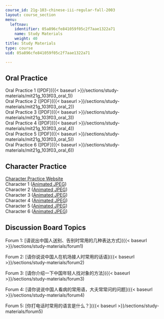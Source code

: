 ```yaml
---
course_id: 21g-103-chinese-iii-regular-fall-2003
layout: course_section
menu:
  leftnav:
    identifier: 05a896cfe841059f05c2f7aae1322a71
    name: Study Materials
    weight: 40
title: Study Materials
type: course
uid: 05a896cfe841059f05c2f7aae1322a71

---
```


Oral Practice
-------------

Oral Practice 1 ([PDF]({{< baseurl >}}/sections/study-materials/mit21g_103f03_oral_1))  
Oral Practice 2 ([PDF]({{< baseurl >}}/sections/study-materials/mit21g_103f03_oral_2))  
Oral Practice 3 ([PDF]({{< baseurl >}}/sections/study-materials/mit21g_103f03_oral_3))  
Oral Practice 4 ([PDF]({{< baseurl >}}/sections/study-materials/mit21g_103f03_oral_4))  
Oral Practice 5 ([PDF]({{< baseurl >}}/sections/study-materials/mit21g_103f03_oral_5))  
Oral Practice 6 ([PDF]({{< baseurl >}}/sections/study-materials/mit21g_103f03_oral_6))

Character Practice
------------------

[Character Practice Website](http://www.mdbg.net/chindict/chindict.php?page=practice)  
Character 1 ([Animated JPEG](/coursemedia/21g-103-chinese-iii-regular-fall-2003/f5e34808f68ed0ac6694611c15548a3c_bang.jpg))  
Character 2 ([Animated JPEG](/coursemedia/21g-103-chinese-iii-regular-fall-2003/f32957e23d7303d2bfee84234c4cca6c_fen.jpg))  
Character 3 ([Animated JPEG](/coursemedia/21g-103-chinese-iii-regular-fall-2003/29f495b9abbf517115bdaf0d25f4d237_hu.jpg))  
Character 4 ([Animated JPEG](/coursemedia/21g-103-chinese-iii-regular-fall-2003/30b0e7f07f7d03a2d2552a3546b1d6d0_sha.jpg))  
Character 5 ([Animated JPEG](/coursemedia/21g-103-chinese-iii-regular-fall-2003/f1fe652fbe76f29d3d2b6514c950df3f_tuan.jpg))  
Character 6 ([Animated JPEG](/coursemedia/21g-103-chinese-iii-regular-fall-2003/1d2b66d8d916f2010bff99eb3abd0746_xing.jpg))

Discussion Board Topics
-----------------------

Forum 1: [请说出中国人送别、告别时常用的几种表达方式]({{< baseurl >}}/sections/study-materials/forum1)

Forum 2: [请你说说中国人在机场接人时常用的话语]({{< baseurl >}}/sections/study-materials/forum2)

Forum 3: [请你介绍一下中国年轻人找对象的方法]({{< baseurl >}}/sections/study-materials/forum3)

Forum 4: [请你说说中国人看病的常用语，大夫常常问的问题]({{< baseurl >}}/sections/study-materials/forum4)

Forum 5: [你打电话时常用的语言是什么？]({{< baseurl >}}/sections/study-materials/forum5)